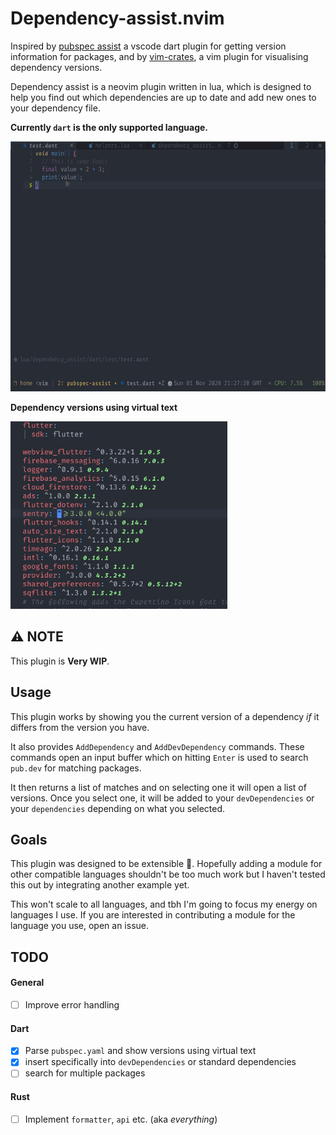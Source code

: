 # Dependency-assist.nvim

Inspired by [pubspec assist](https://github.com/jeroen-meijer/pubspec-assist) a vscode dart plugin for getting version information for packages,
and by [vim-crates](https://github.com/mhinz/vim-crates), a vim plugin for visualising dependency versions.

Dependency assist is a neovim plugin written in lua, which is designed to help you find out which dependencies
are up to date and add new ones to your dependency file.

**Currently `dart` is the only supported language.**

<img src="./.github/dependency_assist.gif" alt="Dependency assist in action" height="400px">

**Dependency versions using virtual text**

<img alt="dependency assist virtual text" src="./.github/dependencies_virt_text.png" height="300px">

## ⚠ NOTE

This plugin is **Very WIP**.

## Usage

This plugin works by showing you the current version of a dependency _if_ it differs from the version you have.

It also provides `AddDependency` and `AddDevDependency` commands. These commands open an input buffer which on hitting
`Enter` is used to search `pub.dev` for matching packages.

It then returns a list of matches and on selecting one it will open a list of versions.
Once you select one, it will be added to your `devDependencies` or your `dependencies` depending on what you selected.

## Goals

This plugin was designed to be extensible 🤞. Hopefully adding a module for other compatible languages shouldn't be too
much work but I haven't tested this out by integrating another example yet.

This won't scale to all languages, and tbh I'm going to focus my energy on languages I use. If you are interested in contributing a
module for the language you use, open an issue.

## TODO

#### General

- [ ] Improve error handling

#### Dart

- [x] Parse `pubspec.yaml` and show versions using virtual text
- [x] insert specifically into `devDependencies` or standard dependencies
- [ ] search for multiple packages

#### Rust

- [ ] Implement `formatter`, `api` etc. (aka _everything_)
